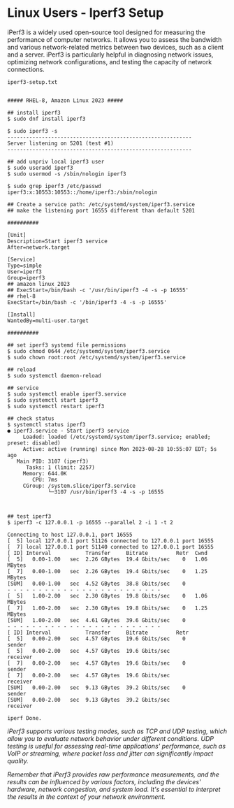 # Linux Users - Iperf3 Setup

iPerf3 is a widely used open-source tool designed for measuring the performance of computer networks. It allows you to assess the bandwidth and various network-related metrics between two devices, such as a client and a server. iPerf3 is particularly helpful in diagnosing network issues, optimizing network configurations, and testing the capacity of network connections.


`iperf3-setup.txt`

```shell

##### RHEL-8, Amazon Linux 2023 #####

## install iperf3
$ sudo dnf install iperf3

$ sudo iperf3 -s
-----------------------------------------------------------
Server listening on 5201 (test #1)
-----------------------------------------------------------

## add unpriv local iperf3 user
$ sudo useradd iperf3
$ sudo usermod -s /sbin/nologin iperf3

$ sudo grep iperf3 /etc/passwd
iperf3:x:10553:10553::/home/iperf3:/sbin/nologin

## Create a service path: /etc/systemd/system/iperf3.service
## make the listening port 16555 different than default 5201

##########

[Unit]
Description=Start iperf3 service
After=network.target

[Service]
Type=simple
User=iperf3
Group=iperf3
## amazon linux 2023
## ExecStart=/bin/bash -c '/usr/bin/iperf3 -4 -s -p 16555'
## rhel-8
ExecStart=/bin/bash -c '/bin/iperf3 -4 -s -p 16555'

[Install]
WantedBy=multi-user.target

##########

## set iperf3 systemd file permissions
$ sudo chmod 0644 /etc/systemd/system/iperf3.service
$ sudo chown root:root /etc/systemd/system/iperf3.service

## reload 
$ sudo systemctl daemon-reload

## service
$ sudo systemctl enable iperf3.service
$ sudo systemctl start iperf3
$ sudo systemctl restart iperf3

## check status
$ systemctl status iperf3
● iperf3.service - Start iperf3 service
     Loaded: loaded (/etc/systemd/system/iperf3.service; enabled; preset: disabled)
     Active: active (running) since Mon 2023-08-28 10:55:07 EDT; 5s ago
   Main PID: 3107 (iperf3)
      Tasks: 1 (limit: 2257)
     Memory: 644.0K
        CPU: 7ms
     CGroup: /system.slice/iperf3.service
             └─3107 /usr/bin/iperf3 -4 -s -p 16555



## test iperf3
$ iperf3 -c 127.0.0.1 -p 16555 --parallel 2 -i 1 -t 2

Connecting to host 127.0.0.1, port 16555
[  5] local 127.0.0.1 port 51126 connected to 127.0.0.1 port 16555
[  7] local 127.0.0.1 port 51140 connected to 127.0.0.1 port 16555
[ ID] Interval           Transfer     Bitrate         Retr  Cwnd
[  5]   0.00-1.00   sec  2.26 GBytes  19.4 Gbits/sec    0   1.06 MBytes       
[  7]   0.00-1.00   sec  2.26 GBytes  19.4 Gbits/sec    0   1.25 MBytes       
[SUM]   0.00-1.00   sec  4.52 GBytes  38.8 Gbits/sec    0             
- - - - - - - - - - - - - - - - - - - - - - - - -
[  5]   1.00-2.00   sec  2.30 GBytes  19.8 Gbits/sec    0   1.06 MBytes       
[  7]   1.00-2.00   sec  2.30 GBytes  19.8 Gbits/sec    0   1.25 MBytes       
[SUM]   1.00-2.00   sec  4.61 GBytes  39.6 Gbits/sec    0             
- - - - - - - - - - - - - - - - - - - - - - - - -
[ ID] Interval           Transfer     Bitrate         Retr
[  5]   0.00-2.00   sec  4.57 GBytes  19.6 Gbits/sec    0             sender
[  5]   0.00-2.00   sec  4.57 GBytes  19.6 Gbits/sec                  receiver
[  7]   0.00-2.00   sec  4.57 GBytes  19.6 Gbits/sec    0             sender
[  7]   0.00-2.00   sec  4.57 GBytes  19.6 Gbits/sec                  receiver
[SUM]   0.00-2.00   sec  9.13 GBytes  39.2 Gbits/sec    0             sender
[SUM]   0.00-2.00   sec  9.13 GBytes  39.2 Gbits/sec                  receiver

iperf Done.
```

_iPerf3 supports various testing modes, such as TCP and UDP testing, which allow you to evaluate network behavior under different conditions. UDP testing is useful for assessing real-time applications' performance, such as VoIP or streaming, where packet loss and jitter can significantly impact quality._

_Remember that iPerf3 provides raw performance measurements, and the results can be influenced by various factors, including the devices' hardware, network congestion, and system load. It's essential to interpret the results in the context of your network environment._



